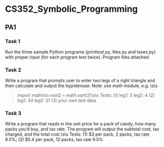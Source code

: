 # CS352_Symbolic_Programming

## PA1

### Task 1

Run the three sample Python programs (printtest.py, tiles.py and taxes.py) with proper input (for each program test twice). Program files attached.

### Task 2
Write a program that prompts user to enter two legs of a right triangle and then calculate and output the hypotenuse. Note: use math module, e.g. \s\s
>import math\s\s
>root2 = 	math.sqrt(2)\s\s
Tests: (1) leg1: 3   leg2: 4    (2) leg1: 34   leg2: 21    (3) your own test data

### Task 3
Write a program that reads in the unit price for a pack of candy, how many packs you’d buy, and tax rate. The program will output the subtotal cost, tax charged, and the total cost.\s\s
Tests: (1) $3 per pack, 2 packs, tax rate 8.5%;  (2) $5.4 per pack, 12 packs, tax rate 9.5%   

